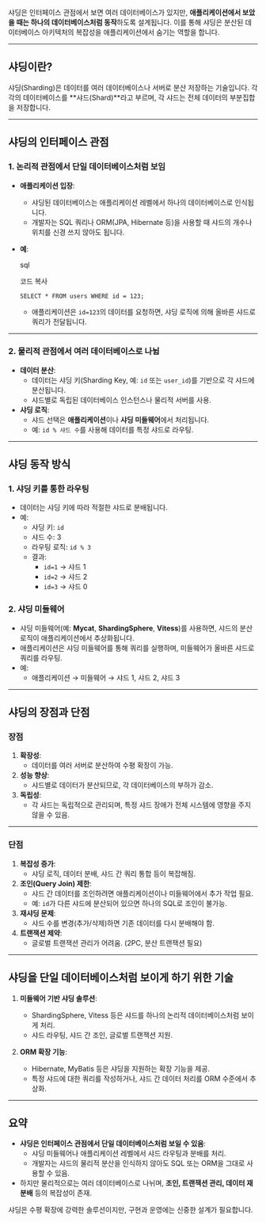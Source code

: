 샤딩은 인터페이스 관점에서 보면 여러 데이터베이스가 있지만, **애플리케이션에서 보았을 때는 하나의 데이터베이스처럼 동작**하도록 설계됩니다. 이를 통해 샤딩은 분산된 데이터베이스 아키텍처의 복잡성을 애플리케이션에서 숨기는 역할을 합니다.

---

## **샤딩이란?**

샤딩(Sharding)은 데이터를 여러 데이터베이스나 서버로 분산 저장하는 기술입니다. 각각의 데이터베이스를 **샤드(Shard)**라고 부르며, 각 샤드는 전체 데이터의 부분집합을 저장합니다.

---

## **샤딩의 인터페이스 관점**

### **1. 논리적 관점에서 단일 데이터베이스처럼 보임**

- **애플리케이션 입장**:
    - 샤딩된 데이터베이스는 애플리케이션 레벨에서 하나의 데이터베이스로 인식됩니다.
    - 개발자는 SQL 쿼리나 ORM(JPA, Hibernate 등)을 사용할 때 샤드의 개수나 위치를 신경 쓰지 않아도 됩니다.
- **예**:
    
    sql
    
    코드 복사
    
    `SELECT * FROM users WHERE id = 123;`
    
    - 애플리케이션은 `id=123`의 데이터를 요청하면, 샤딩 로직에 의해 올바른 샤드로 쿼리가 전달됩니다.

---

### **2. 물리적 관점에서 여러 데이터베이스로 나뉨**

- **데이터 분산**:
    - 데이터는 샤딩 키(Sharding Key, 예: `id` 또는 `user_id`)를 기반으로 각 샤드에 분산됩니다.
    - 샤드별로 독립된 데이터베이스 인스턴스나 물리적 서버를 사용.
- **샤딩 로직**:
    - 샤드 선택은 **애플리케이션**이나 **샤딩 미들웨어**에서 처리됩니다.
    - 예: `id % 샤드 수`를 사용해 데이터를 특정 샤드로 라우팅.

---

## **샤딩 동작 방식**

### **1. 샤딩 키를 통한 라우팅**

- 데이터는 샤딩 키에 따라 적절한 샤드로 분배됩니다.
- 예:
    - 샤딩 키: `id`
    - 샤드 수: 3
    - 라우팅 로직: `id % 3`
    - 결과:
        - `id=1` → 샤드 1
        - `id=2` → 샤드 2
        - `id=3` → 샤드 0

### **2. 샤딩 미들웨어**

- 샤딩 미들웨어(예: **Mycat**, **ShardingSphere**, **Vitess**)를 사용하면, 샤드의 분산 로직이 애플리케이션에서 추상화됩니다.
- 애플리케이션은 샤딩 미들웨어를 통해 쿼리를 실행하며, 미들웨어가 올바른 샤드로 쿼리를 라우팅.
- 예:
    - 애플리케이션 → 미들웨어 → 샤드 1, 샤드 2, 샤드 3

---

## **샤딩의 장점과 단점**

### **장점**

1. **확장성**:
    - 데이터를 여러 서버로 분산하여 수평 확장이 가능.
2. **성능 향상**:
    - 샤드별로 데이터가 분산되므로, 각 데이터베이스의 부하가 감소.
3. **독립성**:
    - 각 샤드는 독립적으로 관리되며, 특정 샤드 장애가 전체 시스템에 영향을 주지 않을 수 있음.

---

### **단점**

1. **복잡성 증가**:
    - 샤딩 로직, 데이터 분배, 샤드 간 쿼리 통합 등이 복잡해짐.
2. **조인(Query Join) 제한**:
    - 샤드 간 데이터를 조인하려면 애플리케이션이나 미들웨어에서 추가 작업 필요.
    - 예: `id`가 다른 샤드에 분산되어 있으면 하나의 SQL로 조인이 불가능.
3. **재샤딩 문제**:
    - 샤드 수를 변경(추가/삭제)하면 기존 데이터를 다시 분배해야 함.
4. **트랜잭션 제약**:
    - 글로벌 트랜잭션 관리가 어려움. (2PC, 분산 트랜잭션 필요)

---

## **샤딩을 단일 데이터베이스처럼 보이게 하기 위한 기술**

1. **미들웨어 기반 샤딩 솔루션**:
    
    - ShardingSphere, Vitess 등은 샤드를 하나의 논리적 데이터베이스처럼 보이게 처리.
    - 샤드 라우팅, 샤드 간 조인, 글로벌 트랜잭션 지원.
2. **ORM 확장 기능**:
    
    - Hibernate, MyBatis 등은 샤딩을 지원하는 확장 기능을 제공.
    - 특정 샤드에 대한 쿼리를 작성하거나, 샤드 간 데이터 처리를 ORM 수준에서 추상화.

---

## **요약**

- **샤딩은 인터페이스 관점에서 단일 데이터베이스처럼 보일 수 있음**:
    - 샤딩 미들웨어나 애플리케이션 레벨에서 샤드 라우팅과 분배를 처리.
    - 개발자는 샤드의 물리적 분산을 인식하지 않아도 SQL 또는 ORM을 그대로 사용할 수 있음.
- 하지만 물리적으로는 여러 데이터베이스로 나뉘며, **조인, 트랜잭션 관리, 데이터 재분배** 등의 복잡성이 존재.

샤딩은 수평 확장에 강력한 솔루션이지만, 구현과 운영에는 신중한 설계가 필요합니다.